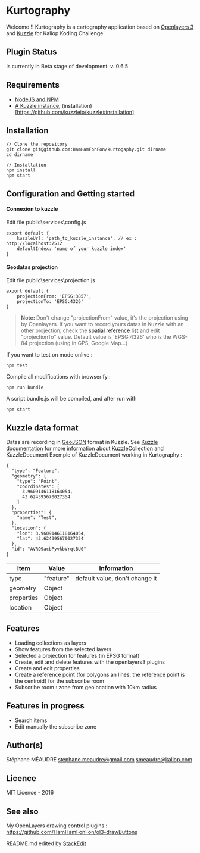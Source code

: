 Kurtography
===================

Welcome !! Kurtography is a cartography application based on [Openlayers 3](http://openlayers.org/) and [Kuzzle](http://kuzzle.io) for Kaliop Koding Challenge

Plugin Status
-------------
Is currently in Beta stage of development.
v. 0.6.5

Requirements
-------------
 - [NodeJS and NPM](https://nodejs.org/en/)
 - [A Kuzzle instance](http://kuzzle.io/guide/), (installation)[https://github.com/kuzzleio/kuzzle#installation]


Installation
-------------
```
// Clone the repository
git clone git@github.com:HamHamFonFon/kurtogaphy.git dirname
cd dirname

// Installation
npm install
npm start
```


Configuration and Getting started
-------------


#### <i class="icon-upload"></i> Connexion to kuzzle

Edit file public\services\config.js
```
export default {
    kuzzleUrl: 'path_to_kuzzle_instance', // ex : http://localhost:7512
    defaultIndex: 'name of your kuzzle index'
}
```

#### <i class="icon-upload"></i> Geodatas projection

Edit file public\services\projection.js
```
export default {
    projectionFrom: 'EPSG:3857',
    projectionTo: 'EPSG:4326'
}
```

> **Note:** Don't change "projectionFrom" value, it's the projection using by Openlayers. If you want to record yours datas in Kuzzle with an other projection,
check the [spatial reference list](http://spatialreference.org/ref/epsg/) and edit "projectionTo" value. Default value is 'EPSG:4326' who is the WGS-84 projection (using in GPS, Google Map...)


If you want to test on mode onlive :
```
npm test
```

Compile all modifications with browserify :
```
npm run bundle
```
A script bundle.js will be compiled, and after run with
```
npm start
```


Kuzzle data format
-------------
Datas are recording in [GeoJSON](http://geojson.org/) format in Kuzzle. See [Kuzzle documentation](http://kuzzle.io/sdk-documentation/) for more information about KuzzleCollection and KuzzleDocument
Exemple of KuzzleDocument working in Kurtography :
```
{
  "type": "Feature",
  "geometry": {
    "type": "Point",
    "coordinates": [
      3.9609146118164054,
      43.624395670027354
    ]
  },
  "properties": {
    "name": "Test",
  },
  "location": {
    "lon": 3.9609146118164054,
    "lat": 43.624395670027354
  },
  "id": "AVRO9acbPyvkbVrqtBU0"
}
```

Item     | Value | Information
-------- | -------- | ----------
type | "feature" | default value, don't change it
geometry | Object |
properties | Object |
location | Object |


Features
-------------
  - Loading collections as layers
  - Show features from the selected layers
  - Selected a projection for features (in EPSG format)
  - Create, edit and delete features with the openlayers3 plugins
  - Create and edit properties
  - Create a reference point (for polygons an lines, the reference point is the centroid) for the subscribe room
  - Subscribe room : zone from geolocation with 10km radius

Features in progress
-------------
  - Search items
  - Edit manually the subscribe zone

Author(s)
-------------
Stéphane MÉAUDRE
 <stephane.meaudre@gmail.com> <smeaudre@kaliop.com>

Licence
-------------
MIT Licence - 2016

See also
-------------
My OpenLayers drawing control plugins : https://github.com/HamHamFonFon/ol3-drawButtons

README.md edited by [StackEdit](https://stackedit.io)